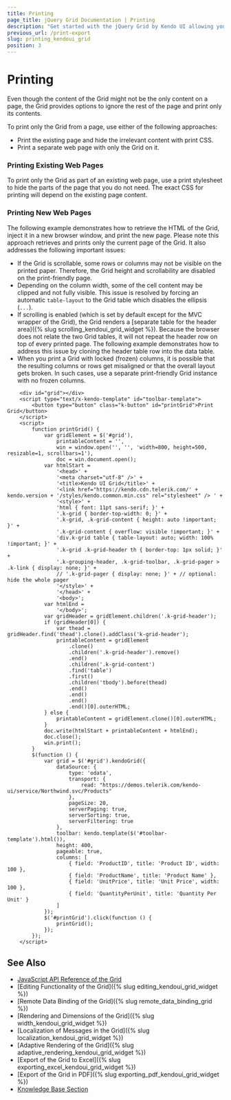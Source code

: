 ```yaml
---
title: Printing
page_title: jQuery Grid Documentation | Printing
description: "Get started with the jQuery Grid by Kendo UI allowing you to select only the Grid content on a page for printing."
previous_url: /print-export
slug: printing_kendoui_grid
position: 3
---
```


# Printing

Even though the content of the Grid might not be the only content on a page, the Grid provides options to ignore the rest of the page and print only its contents.

To print only the Grid from a page, use either of the following approaches:
* Print the existing page and hide the irrelevant content with print CSS.
* Print a separate web page with only the Grid on it.

### Printing Existing Web Pages

To print only the Grid as part of an existing web page, use a print stylesheet to hide the parts of the page that you do not need. The exact CSS for printing will depend on the existing page content.

### Printing New Web Pages

The following example demonstrates how to retrieve the HTML of the Grid, inject it in a new browser window, and print the new page. Please note this approach retrieves and prints only the current page of  the Grid.
It also addresses the following important issues:
* If the Grid is scrollable, some rows or columns may not be visible on the printed paper. Therefore, the Grid height and scrollability are disabled on the print-friendly page.
* Depending on the column width, some of the cell content may be clipped and not fully visible. This issue is resolved by forcing an automatic `table-layout` to the Grid table which disables the ellipsis (`...`).
* If scrolling is enabled (which is set by default except for the MVC wrapper of the Grid), the Grid renders a [separate table for the header area]({% slug scrolling_kendoui_grid_widget %}). Because the browser does not relate the two Grid tables, it will not repeat the header row on top of every printed page. The following example demonstrates how to address this issue by cloning the header table row into the data table.
* When you print a Grid with locked (frozen) columns, it is possible that the resulting columns or rows get misaligned or that the overall layout gets broken. In such cases, use a separate print-friendly Grid instance with no frozen columns.

```dojo
    <div id="grid"></div>
    <script type="text/x-kendo-template" id="toolbar-template">
        <button type="button" class="k-button" id="printGrid">Print Grid</button>
    </script>
    <script>
        function printGrid() {
            var gridElement = $('#grid'),
                printableContent = '',
                win = window.open('', '', 'width=800, height=500, resizable=1, scrollbars=1'),
                doc = win.document.open();
            var htmlStart =
                '<head>' +
                '<meta charset="utf-8" />' +
                '<title>Kendo UI Grid</title>' +
                '<link href="https://kendo.cdn.telerik.com/' + kendo.version + '/styles/kendo.common.min.css" rel="stylesheet" /> ' +
                '<style>' +
                'html { font: 11pt sans-serif; }' +
                '.k-grid { border-top-width: 0; }' +
                '.k-grid, .k-grid-content { height: auto !important; }' +
                '.k-grid-content { overflow: visible !important; }' +
                'div.k-grid table { table-layout: auto; width: 100% !important; }' +
                '.k-grid .k-grid-header th { border-top: 1px solid; }' +
                '.k-grouping-header, .k-grid-toolbar, .k-grid-pager > .k-link { display: none; }' +
                // '.k-grid-pager { display: none; }' + // optional: hide the whole pager
                '</style>' +
                '</head>' +
                '<body>';
            var htmlEnd =
                '</body>';
            var gridHeader = gridElement.children('.k-grid-header');
            if (gridHeader[0]) {
                var thead = gridHeader.find('thead').clone().addClass('k-grid-header');
                printableContent = gridElement
                    .clone()
                    .children('.k-grid-header').remove()
                    .end()
                    .children('.k-grid-content')
                    .find('table')
                    .first()
                    .children('tbody').before(thead)
                    .end()
                    .end()
                    .end()
                    .end()[0].outerHTML;
            } else {
                printableContent = gridElement.clone()[0].outerHTML;
            }
            doc.write(htmlStart + printableContent + htmlEnd);
            doc.close();
            win.print();
        }
        $(function () {
            var grid = $('#grid').kendoGrid({
                dataSource: {
                    type: 'odata',
                    transport: {
                        read: "https://demos.telerik.com/kendo-ui/service/Northwind.svc/Products"
                    },
                    pageSize: 20,
                    serverPaging: true,
                    serverSorting: true,
                    serverFiltering: true
                },
                toolbar: kendo.template($('#toolbar-template').html()),
                height: 400,
                pageable: true,
                columns: [
                    { field: 'ProductID', title: 'Product ID', width: 100 },
                    { field: 'ProductName', title: 'Product Name' },
                    { field: 'UnitPrice', title: 'Unit Price', width: 100 },
                    { field: 'QuantityPerUnit', title: 'Quantity Per Unit' }
                ]
            });
            $('#printGrid').click(function () {
                printGrid();
            });
        });
    </script>
```

## See Also

* [JavaScript API Reference of the Grid](/api/javascript/ui/grid)
* [Editing Functionality of the Grid]({% slug editing_kendoui_grid_widget %})
* [Remote Data Binding of the Grid]({% slug remote_data_binding_grid %})
* [Rendering and Dimensions of the Grid]({% slug width_kendoui_grid_widget %})
* [Localization of Messages in the Grid]({% slug localization_kendoui_grid_widget %})
* [Adaptive Rendering of the Grid]({% slug adaptive_rendering_kendoui_grid_widget %})
* [Export of the Grid to Excel]({% slug exporting_excel_kendoui_grid_widget %})
* [Export of the Grid in PDF]({% slug exporting_pdf_kendoui_grid_widget %})
* [Knowledge Base Section](/knowledge-base)
